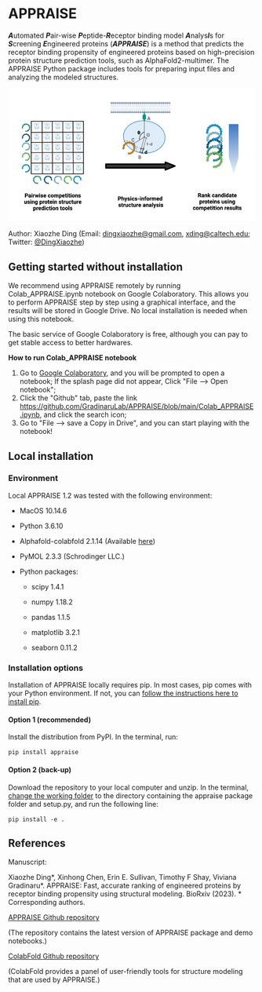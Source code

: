 # APPRAISE

***A***utomated ***P***air-wise ***P***eptide-***R***eceptor binding model ***A***nalys***I***s for ***S***creening ***E***ngineered proteins (***APPRAISE***) is a method that predicts the receptor binding propensity of engineered proteins based on high-precision protein structure prediction tools, such as AlphaFold2-multimer. The APPRAISE Python package includes tools for preparing input files and analyzing the modeled structures.

![APPRAISE concept](./APPRAISE_concept.png)

Author: Xiaozhe Ding (Email: dingxiaozhe@gmail.com, xding@caltech.edu; Twitter: [@DingXiaozhe](https://twitter.com/dingxiaozhe?lang=en))

## Getting started without installation

We recommend using APPRAISE remotely by running Colab_APPRAISE.ipynb notebook on Google Colaboratory. This allows you to perform APPRAISE step by step using a graphical interface, and the results will be stored in Google Drive. No local installation is needed when using this notebook.

The basic service of Google Colaboratory is free, although you can pay to get stable access to better hardwares.

**How to run Colab_APPRAISE notebook**
1. Go to [Google Colaboratory](https://colab.research.google.com/), and you will be prompted to open a notebook; If the splash page did not appear, Click "File --> Open notebook";
2. Click the "Github" tab, paste the link https://github.com/GradinaruLab/APPRAISE/blob/main/Colab_APPRAISE.ipynb, and click the search icon;
3. Go to "File --> save a Copy in Drive", and you can start playing with the notebook!

## Local installation

### Environment

Local APPRAISE 1.2 was tested with the following environment:

 - MacOS 10.14.6

 - Python 3.6.10

 - Alphafold-colabfold 2.1.14 (Available [here](https://github.com/sokrypton/ColabFold))

 - PyMOL 2.3.3 (Schrodinger LLC.)

 - Python packages:

    - scipy 1.4.1

    - numpy 1.18.2

    - pandas 1.1.5

    - matplotlib 3.2.1

    - seaborn 0.11.2


### Installation options

Installation of APPRAISE locally requires pip. In most cases, pip comes with your Python environment. If not, you can [follow the instructions here to install pip](https://pip.pypa.io/en/stable/installation/).

#### Option 1 (recommended)
Install the distribution from PyPI. In the terminal, run:

```
pip install appraise
```

#### Option 2 (back-up)
Download the repository to your local computer and unzip. In the terminal, [change the working folder](https://ss64.com/osx/cd.html) to the directory containing the appraise package folder and setup.py, and run the following line:

```
pip install -e .
```


## References

Manuscript:

Xiaozhe Ding\*, Xinhong Chen, Erin E. Sullivan, Timothy F Shay, Viviana Gradinaru\*. APPRAISE: Fast, accurate ranking of engineered proteins by receptor binding propensity using structural modeling. BioRxiv (2023). \* Corresponding authors.

[APPRAISE Github repository](https://github.com/xz-ding/APPRAISE)

(The repository contains the latest version of APPRAISE package and demo notebooks.)

[ColabFold Github repository](https://github.com/sokrypton/ColabFold)

(ColabFold provides a panel of user-friendly tools for structure modeling that are used by APPRAISE.)
